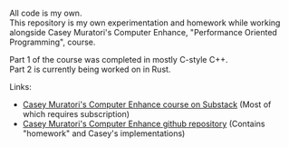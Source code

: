 All code is my own.  
This repository is my own experimentation and homework while working alongside Casey Muratori's Computer Enhance, "Performance Oriented Programming", course.

Part 1 of the course was completed in mostly C-style C++.  
Part 2 is currently being worked on in Rust.

Links:
- [Casey Muratori's Computer Enhance course on Substack](https://www.computerenhance.com/) (Most of which requires subscription)	
- [Casey Muratori's Computer Enhance github repository](https://github.com/cmuratori/computer_enhance) (Contains "homework" and Casey's implementations)